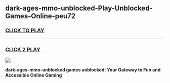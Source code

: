 
## dark-ages-mmo-unblocked-Play-Unblocked-Games-Online-peu72
<h3>
<a href="https://premium76.site?title=dark-ages-mmo-unblocked&ref=25A">CLICK TO PLAY</a></h3>
<hr>

<h3>
<a href="https://premium76.site?title=dark-ages-mmo-unblocked&ref=25A">CLICK 2 PLAY</a>
  
</h3>

<a href="https://premium76.site?title=dark-ages-mmo-unblocked&ref=25A"><img src="https://clearcache.store/games.png"></a>


**dark-ages-mmo-unblocked games unblocked: Your Gateway to Fun and Accessible Online Gaming**
